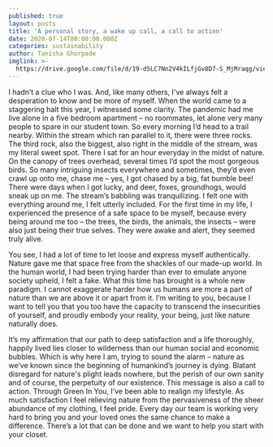 ```yaml
---
published: true
layout: posts
title: 'A personal story, a wake up call, a call to action'
date: 2020-07-14T00:00:00.000Z
categories: sustainability
author: Tanisha Ghorpade
imglink: >-
  https://drive.google.com/file/d/19-dSLC7Nn2V4kILfjGv8D7-S_MjMraqg/view?usp=drivesdk
---
```

I hadn’t a clue who I was. And, like many others, I've always felt a desperation to know and be more of myself. When the world came to a staggering halt this year, I witnessed some clarity. The pandemic had me live alone in a five bedroom apartment – no roommates, let alone very many people to spare in our student town. So every morning I’d head to a trail nearby. Within the stream which ran parallel to it, there were three rocks. The third rock, also the biggest, also right in the middle of the stream, was my literal sweet spot. There I sat for an hour everyday in the midst of nature. On the canopy of trees overhead, several times I’d spot the most gorgeous birds. So many intriguing insects everywhere and sometimes, they’d even crawl up onto me, chase me – yes, I got chased by a big, fat bumble bee! There were days when I got lucky, and deer, foxes, groundhogs, would sneak up on me. The stream’s babbling was tranquilizing. I felt one with everything around me, I felt utterly included. For the first time in my life, I experienced the presence of a safe space to be myself, because every being around me too – the trees, the birds, the animals, the insects – were also just being their true selves. They were awake and alert, they seemed truly alive. 

You see, I had a lot of time to let loose and express myself authentically. Nature gave me that space free from the shackles of our made-up world. In the human world, I had been trying harder than ever to emulate anyone society upheld, I felt a fake. What this time has brought is a whole new paradigm. I cannot exaggerate harder how us humans are more a part of nature than we are above it or apart from it. I’m writing to you, because I want to tell you that you too have the capacity to transcend the insecurities of yourself, and proudly embody your reality, your being, just like nature naturally does. 

It’s my affirmation that our path to deep satisfaction and a life thoroughly, happily lived lies closer to wilderness than our human social and economic bubbles. Which is why here I am, trying to sound the alarm – nature as we’ve known since the beginning of humankind’s journey is dying. Blatant disregard for nature's plight leads nowhere, but the perish of our own sanity and of course, the perpetuity of our existence. This message is also a call to action. Through Green In You, I’ve been able to realign my lifestyle. As much satisfaction I feel relieving nature from the pervasiveness of the sheer abundance of my clothing, I feel pride. Every day our team is working very hard to bring you and your loved ones the same chance to make a difference. There’s a lot that can be done and we want to help you start with your closet.

